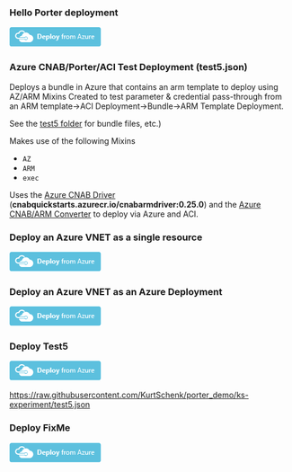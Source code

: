 ### Hello Porter deployment

<a href="https://portal.azure.com/#create/Microsoft.Template/uri/https%3A%2F%2Fraw.githubusercontent.com%2Fstevebelton%2Fporter_demo%2Fmain%2Ftest.json" target="_blank"><img src="https://raw.githubusercontent.com/endjin/CNAB.Quickstarts/master/images/Deploy-from-Azure.png"/></a>

### Azure CNAB/Porter/ACI Test Deployment (test5.json)
Deploys a bundle in Azure that contains an arm template to deploy using AZ/ARM Mixins
Created to test parameter & credential pass-through from an ARM template->ACI Deployment->Bundle->ARM Template Deployment.

See the [test5 folder](https://github.com/stevebelton/porter/tree/main/test5) for bundle files, etc.)

Makes use of the following Mixins
- ```AZ```
- ```ARM```
- ```exec```

Uses the [Azure CNAB Driver](https://github.com/deislabs/cnab-azure-driver) (**cnabquickstarts.azurecr.io/cnabarmdriver:0.25.0**) and the [Azure CNAB/ARM Converter](https://github.com/endjin/CNAB.ARM-Converter) to deploy via Azure and ACI.

### Deploy an Azure VNET as a single resource
<a href="https://portal.azure.com/#create/Microsoft.Template/uri/https%3A%2F%2Fraw.githubusercontent.com%2Fstevebelton%2Fporter_demo%2Fmain%2Fdemo3.json" target="_blank"><img src="https://raw.githubusercontent.com/endjin/CNAB.Quickstarts/master/images/Deploy-from-Azure.png"/></a>

### Deploy an Azure VNET as an Azure Deployment
<a href="https://portal.azure.com/#create/Microsoft.Template/uri/https%3A%2F%2Fraw.githubusercontent.com%2Fstevebelton%2Fporter_demo%2Fmain%2Fdemo2.json" target="_blank"><img src="https://raw.githubusercontent.com/endjin/CNAB.Quickstarts/master/images/Deploy-from-Azure.png"/></a>

### Deploy Test5
<a href="https://portal.azure.com/#create/Microsoft.Template/uri/https%3A%2F%2Fraw.githubusercontent.com%2FKurtSchenk%2Fporter_demo%2Fks-experiment%2Ftest5.json" target="_blank"><img src="https://raw.githubusercontent.com/endjin/CNAB.Quickstarts/master/images/Deploy-from-Azure.png"/></a>

https://raw.githubusercontent.com/KurtSchenk/porter_demo/ks-experiment/test5.json
### Deploy FixMe
<a href="https://portal.azure.com/#create/Microsoft.Template/uri/https%3A%2F%2Fraw.githubusercontent.com%2Fstevebelton%2Fporter_demo%2Fmain%2Ffixmedeploy.json" target="_blank"><img src="https://raw.githubusercontent.com/endjin/CNAB.Quickstarts/master/images/Deploy-from-Azure.png"/></a>
